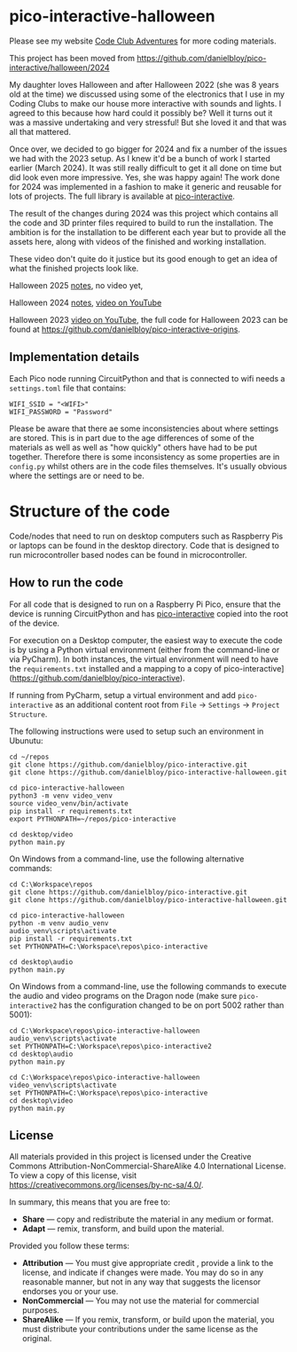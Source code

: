 # pico-interactive-halloween

Please see my website [Code Club Adventures](http://codeclubadventures.com/) for more coding materials.

This project has been moved from https://github.com/danielbloy/pico-interactive/halloween/2024

My daughter loves Halloween and after Halloween 2022 (she was 8 years old at the
time) we discussed using some of the electronics that I use in my Coding Clubs to
make our house more interactive with sounds and lights. I agreed to this because
how hard could it possibly be? Well it turns out it was a massive undertaking and
very stressful! But she loved it and that was all that mattered.

Once over, we decided to go bigger for 2024 and fix a number of the issues we had
with the 2023 setup. As I knew it'd be a bunch of work I started earlier (March
2024). It was still really difficult to get it all done on time but did look even
more impressive. Yes, she was happy again! The work done for 2024 was implemented
in a fashion to make it generic and reusable for lots of projects. The full
library is available at [pico-interactive](https://github.com/danielbloy/pico-interactive).

The result of the changes during 2024 was this project which contains all the code
and 3D printer files required to build to run the installation. The ambition is
for the installation to be different each year but to provide all the assets here,
along with videos of the finished and working installation.

These video don't quite do it justice but its good enough to get an idea
of what the finished projects look like.

Halloween 2025 [notes](./2025.md), no video yet,

Halloween 2024 [notes](./2024.md), [video on YouTube](https://youtu.be/h3QauCqTOTw)

Halloween 2023 [video on YouTube](https://youtu.be/a0I0U5x334Y), the full code for Halloween 2023 can be
found at https://github.com/danielbloy/pico-interactive-origins.

## Implementation details

Each Pico node running CircuitPython and that is connected to wifi needs a
`settings.toml` file that contains:

```
WIFI_SSID = "<WIFI>"
WIFI_PASSWORD = "Password"
```

Please be aware that there ae some inconsistencies about where settings are stored.
This is in part due to the age differences of some of the materials as well as well
as "how quickly" others have had to be put together. Therefore there is some
inconsistency as some properties are in `config.py` whilst others are in the code files
themselves. It's usually obvious where the settings are or need to be.

# Structure of the code

Code/nodes that need to run on desktop computers such as Raspberry Pis or laptops can
be found in the desktop directory. Code that is designed to run microcontroller based
nodes can be found in microcontroller.

## How to run the code

For all code that is designed to run on a Raspberry Pi Pico, ensure that the device
is running CircuitPython and has [pico-interactive](https://github.com/danielbloy/pico-interactive) copied into the root
of the
device.

For execution on a Desktop computer, the easiest way to execute the code is by using a
Python virtual environment (either from the command-line or via PyCharm). In both
instances, the virtual environment will need to have the `requirements.txt` installed
and a mapping to a copy of pico-interactive](https://github.com/danielbloy/pico-interactive).

If running from PyCharm, setup a virtual environment and add `pico-interactive` as an
additional content root from `File` -> `Settings` -> `Project Structure`.

The following instructions were used to setup such an environment in Ubunutu:

```shell
cd ~/repos
git clone https://github.com/danielbloy/pico-interactive.git
git clone https://github.com/danielbloy/pico-interactive-halloween.git

cd pico-interactive-halloween
python3 -m venv video_venv
source video_venv/bin/activate
pip install -r requirements.txt
export PYTHONPATH=~/repos/pico-interactive

cd desktop/video
python main.py
```

On Windows from a command-line, use the following alternative commands:

```shell
cd C:\Workspace\repos
git clone https://github.com/danielbloy/pico-interactive.git
git clone https://github.com/danielbloy/pico-interactive-halloween.git

cd pico-interactive-halloween
python -m venv audio_venv
audio_venv\scripts\activate  
pip install -r requirements.txt
set PYTHONPATH=C:\Workspace\repos\pico-interactive

cd desktop\audio
python main.py
````

On Windows from a command-line, use the following commands to execute the
audio and video programs on the Dragon node (make sure `pico-interactive2`
has the configuration changed to be on port 5002 rather than 5001):

```shell
cd C:\Workspace\repos\pico-interactive-halloween
audio_venv\scripts\activate  
set PYTHONPATH=C:\Workspace\repos\pico-interactive2
cd desktop\audio
python main.py
````

```shell
cd C:\Workspace\repos\pico-interactive-halloween
video_venv\scripts\activate  
set PYTHONPATH=C:\Workspace\repos\pico-interactive
cd desktop\video
python main.py
````

## License

All materials provided in this project is licensed under the Creative Commons Attribution-NonCommercial-ShareAlike 4.0
International License. To view a copy of this license, visit
<https://creativecommons.org/licenses/by-nc-sa/4.0/>.

In summary, this means that you are free to:

* **Share** — copy and redistribute the material in any medium or format.
* **Adapt** — remix, transform, and build upon the material.

Provided you follow these terms:

* **Attribution** — You must give appropriate credit , provide a link to the license, and indicate if changes were made.
  You may do so in any reasonable manner, but not in any way that suggests the licensor endorses you or your use.
* **NonCommercial** — You may not use the material for commercial purposes.
* **ShareAlike** — If you remix, transform, or build upon the material, you must distribute your contributions under the
  same license as the original.